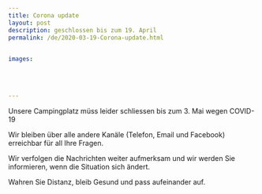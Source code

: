 ```yaml
---
title: Corona update
layout: post
description: geschlossen bis zum 19. April
permalink: /de/2020-03-19-Corona-update.html

    
images: 
    
    
    
    
---
```


Unsere Campingplatz müss leider schliessen bis zum 3. Mai wegen COVID-19

Wir bleiben über alle andere Kanäle (Telefon, Email und Facebook) erreichbar für all Ihre Fragen.  

Wir verfolgen die Nachrichten weiter aufmerksam und wir werden Sie informieren, wenn die Situation sich ändert. 

Wahren Sie Distanz, bleib Gesund und pass aufeinander auf.



